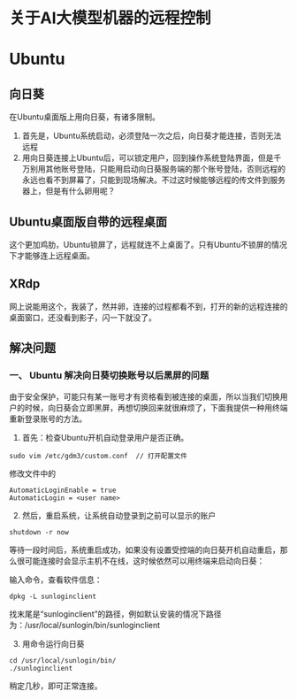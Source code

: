 # 关于AI大模型机器的远程控制

# Ubuntu

## 向日葵

在Ubuntu桌面版上用向日葵，有诸多限制。
1. 首先是，Ubuntu系统启动，必须登陆一次之后，向日葵才能连接，否则无法远程
2. 用向日葵连接上Ubuntu后，可以锁定用户，回到操作系统登陆界面，但是千万别用其他账号登陆，只能用启动向日葵服务端的那个账号登陆，否则远程的永远也看不到屏幕了，只能到现场解决。不过这时候能够远程的传文件到服务器上，但是有什么卵用呢？

## Ubuntu桌面版自带的远程桌面

这个更加鸡肋，Ubuntu锁屏了，远程就连不上桌面了。只有Ubuntu不锁屏的情况下才能够连上远程桌面。

## XRdp

网上说能用这个，我装了，然并卵，连接的过程都看不到，打开的新的远程连接的桌面窗口，还没看到影子，闪一下就没了。


## 解决问题

### 一、 Ubuntu 解决向日葵切换账号以后黑屏的问题

由于安全保护，可能只有某一账号才有资格看到被连接的桌面，所以当我们切换用户的时候，向日葵会立即黑屏，再想切换回来就很麻烦了，下面我提供一种用终端重新登录账号的方法。
1. 首先：检查Ubuntu开机自动登录用户是否正确。

```
sudo vim /etc/gdm3/custom.conf  // 打开配置文件
```

修改文件中的
```
AutomaticLoginEnable = true
AutomaticLogin = <user name>
```

2. 然后，重启系统，让系统自动登录到之前可以显示的账户
```
shutdown -r now
```

等待一段时间后，系统重启成功，如果没有设置受控端的向日葵开机自动重启，那么很可能连接时会显示主机不在线，这时候依然可以用终端来启动向日葵：

输入命令，查看软件信息：
```
dpkg -L sunloginclient
```

找末尾是“sunloginclient”的路径，例如默认安装的情况下路径为：/usr/local/sunlogin/bin/sunloginclient

3. 用命令运行向日葵

```
cd /usr/local/sunlogin/bin/
./sunloginclient
```

稍定几秒，即可正常连接。
